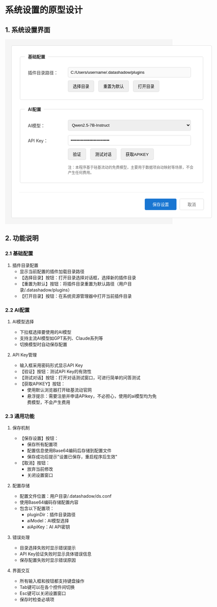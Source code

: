# 系统设置的原型设计

## 1. 系统设置界面

<div style="width: 100%; padding: 20px; background: #f5f5f5;">
<div style="border: 1px solid #ddd; border-radius: 4px; padding: 25px; background: white; min-width: 600px;">
    <!-- 表单容器 -->
    <div style="display: flex; flex-direction: column; gap: 20px;">
        <!-- 基础配置表单 -->
        <fieldset style="border: 1px solid #ddd; border-radius: 4px; padding: 15px;">
            <legend style="font-weight: bold; padding: 0 10px; color: #333;">基础配置</legend>
            <div style="padding: 10px;">
                <!-- 插件目录配置 -->
                <div style="display: grid; grid-template-columns: 120px 1fr; gap: 10px; align-items: center;">
                    <div style="color: #333;">插件目录路径：</div>
                    <input type="text" style="padding: 8px; border: 1px solid #ddd; border-radius: 4px; background: #fafafa; width: 400px;" value="C:/Users/username/.datashadow/plugins" readonly/>
                </div>
                <!-- 按钮组 -->
                <div style="margin-top: 10px; margin-left: 130px;">
                    <button style="padding: 8px 15px; margin-right: 10px; border: 1px solid #ddd; border-radius: 4px;">选择目录</button>
                    <button style="padding: 8px 15px; margin-right: 10px; border: 1px solid #ddd; border-radius: 4px;">重置为默认</button>
                    <button style="padding: 8px 15px; border: 1px solid #ddd; border-radius: 4px;">打开目录</button>
                </div>
            </div>
        </fieldset>
        <!-- AI配置表单 -->
        <fieldset style="border: 1px solid #ddd; border-radius: 4px; padding: 15px;">
            <legend style="font-weight: bold; padding: 0 10px; color: #333;">AI配置</legend>
            <div style="padding: 10px;">
                <!-- AI模型选择 -->
                <div style="display: grid; grid-template-columns: 120px 1fr; gap: 10px; align-items: center; margin-bottom: 15px;">
                    <div style="color: #333;">AI模型：</div>
                    <select style="padding: 8px; border: 1px solid #ddd; border-radius: 4px; width: 400px;">
                        <option value="Qwen/Qwen2.5-7B-Instruct">Qwen2.5-7B-Instruct</option>
                    </select>
                </div>
                <!-- API Key配置 -->
                <div style="display: grid; grid-template-columns: 120px 1fr; gap: 10px; align-items: center;">
                    <div style="color: #333;">API Key：</div>
                    <input type="password" style="padding: 8px; border: 1px solid #ddd; border-radius: 4px; width: 400px;" value="sk-xxxxxxxxxxxxxxxxxxxxxxxx"/>
                </div>
                <!-- 验证按钮 -->
                <div style="margin-top: 10px; margin-left: 130px;">
                    <button style="padding: 8px 15px; margin-right: 10px; border: 1px solid #ddd; border-radius: 4px;">验证</button>
                    <button style="padding: 8px 15px; margin-right: 10px; border: 1px solid #ddd; border-radius: 4px;">测试对话</button>
                    <button style="padding: 8px 15px; border: 1px solid #ddd; border-radius: 4px;" title="需要注册并申请APIkey，不必担心，使用的ai模型均为免费模型，不会产生费用">获取APIKEY</button>
                </div>
                <!-- AI说明文字 -->
                <div style="margin-top: 15px; margin-left: 130px; font-size: 12px; color: #666;">
                    注：本程序基于硅基流动的免费模型，主要用于数据项自动映射等场景，不会产生任何费用。
                </div>
            </div>
        </fieldset>
    </div>
    <!-- 底部按钮 -->
    <div style="margin-top: 30px; padding-top: 20px; text-align: right; gap: 10px; display: flex; justify-content: flex-end; border-top: 1px solid #eee;">
        <button style="padding: 8px 25px; background: #1976d2; border: none; color: white; border-radius: 4px; cursor: pointer; transition: all 0.3s;">保存设置</button>
        <button style="padding: 8px 25px; background: #fff; border: 1px solid #ddd; color: #666; border-radius: 4px; cursor: pointer; transition: all 0.3s;">取消</button>
    </div>
</div>
</div>

## 2. 功能说明

### 2.1 基础配置

1. 插件目录配置
   - 显示当前配置的插件加载目录路径
   - 【选择目录】按钮：打开目录选择对话框，选择新的插件目录
   - 【重置为默认】按钮：将插件目录重置为默认路径（用户目录/.datashadow/plugins）
   - 【打开目录】按钮：在系统资源管理器中打开当前插件目录

### 2.2 AI配置

1. AI模型选择
   - 下拉框选择要使用的AI模型
   - 支持主流AI模型如GPT系列、Claude系列等
   - 切换模型时自动保存配置

2. API Key管理
   - 输入框采用密码形式显示API Key
   - 【验证】按钮：测试API Key的有效性
   - 【测试对话】按钮：打开对话测试窗口，可进行简单的问答测试
   - 【获取APIKEY】按钮：
     * 使用默认浏览器打开硅基流动官网
     * 悬浮提示：需要注册并申请APIkey，不必担心，使用的ai模型均为免费模型，不会产生费用

### 2.3 通用功能

1. 保存机制
   - 【保存设置】按钮：
     * 保存所有配置项
     * 配置信息使用Base64编码后存储到配置文件
     * 保存成功后提示"设置已保存，重启程序后生效"
   - 【取消】按钮：
     * 放弃当前修改
     * 关闭设置窗口

2. 配置存储
   - 配置文件位置：用户目录/.datashadow/ds.conf
   - 使用Base64编码存储配置内容
   - 包含以下配置项：
     * pluginDir：插件目录路径
     * aiModel：AI模型选择
     * aiApiKey：AI API密钥

3. 错误处理
   - 目录选择失败时显示错误提示
   - API Key验证失败时显示具体错误信息
   - 保存配置失败时显示错误原因

4. 界面交互
   - 所有输入框和按钮都支持键盘操作
   - Tab键可以在各个控件间切换
   - Esc键可以关闭设置窗口
   - 保存时检查必填项

